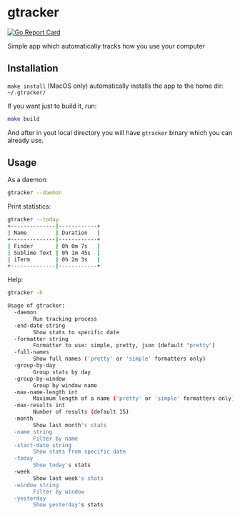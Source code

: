 # gtracker
[![Go Report Card](https://goreportcard.com/badge/github.com/alexander-akhmetov/gtracker)](https://goreportcard.com/report/github.com/alexander-akhmetov/gtracker)

Simple app which automatically tracks how you use your computer

## Installation

`make install` (MacOS only) automatically installs the app to the home dir: `~/.gtracker/`

If you want just to build it, run:

```bash
make build
```

And after in yout local directory you will have `gtracker` binary which you can already use.

## Usage

As a daemon:

```bash
gtracker --daemon
```

Print statistics:

```bash
gtracker --today
+--------------|------------+
| Name         | Duration   |
+--------------|------------+
| Finder       | 0h 0m 7s   |
| Sublime Text | 0h 1m 45s  |
| iTerm        | 0h 2m 3s   |
+--------------|------------+
```

Help:

```bash
gtracker -h

Usage of gtracker:
  -daemon
        Run tracking process
  -end-date string
        Show stats to specific date
  -formatter string
        Formatter to use: simple, pretty, json (default "pretty")
  -full-names
        Show full names ('pretty' or 'simple' formatters only)
  -group-by-day
        Group stats by day
  -group-by-window
        Group by window name
  -max-name-length int
        Maximum length of a name ('pretty' or 'simple' formatters only) (default 75)
  -max-results int
        Number of results (default 15)
  -month
        Show last month's stats
  -name string
        Filter by name
  -start-date string
        Show stats from specific date
  -today
        Show today's stats
  -week
        Show last week's stats
  -window string
        Filter by window
  -yesterday
        Show yesterday's stats
```
